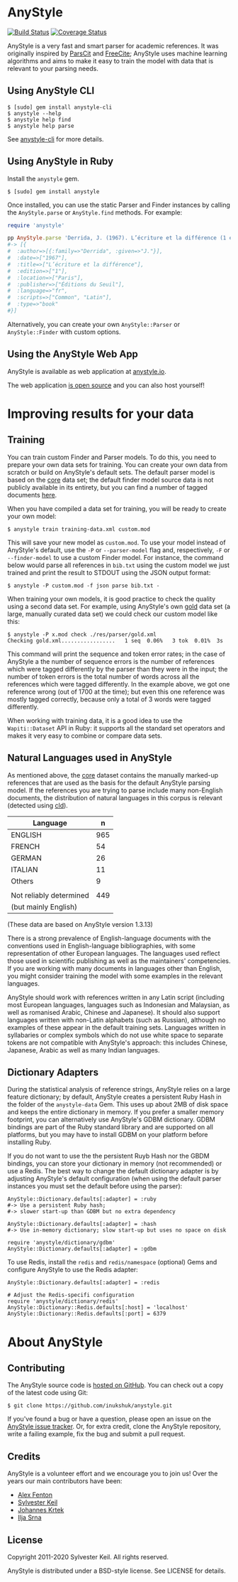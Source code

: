 AnyStyle
========
[![Build Status](https://travis-ci.org/inukshuk/anystyle.svg?branch=master)](https://travis-ci.org/inukshuk/anystyle)
[![Coverage Status](https://coveralls.io/repos/github/inukshuk/anystyle/badge.svg?branch=master)](https://coveralls.io/github/inukshuk/anystyle?branch=master)

AnyStyle is a very fast and smart parser for academic references. It
was originally inspired by [ParsCit](http://aye.comp.nus.edu.sg/parsCit/)
and [FreeCite](http://freecite.library.brown.edu/); AnyStyle uses machine
learning algorithms and aims to make it easy to train the model with data
that is relevant to your parsing needs.


Using AnyStyle CLI
------------------

    $ [sudo] gem install anystyle-cli
    $ anystyle --help
    $ anystyle help find
    $ anystyle help parse

See [anystyle-cli](https://github.com/inukshuk/anystyle-cli) for more details.

Using AnyStyle in Ruby
----------------------
Install the `anystyle` gem.

    $ [sudo] gem install anystyle

Once installed, you can use the static Parser and Finder instances
by calling the `AnyStyle.parse` or `AnyStyle.find` methods. For example:

```ruby
require 'anystyle'

pp AnyStyle.parse 'Derrida, J. (1967). L’écriture et la différence (1 éd.). Paris: Éditions du Seuil.'
#-> [{
#  :author=>[{:family=>"Derrida", :given=>"J."}],
#  :date=>["1967"],
#  :title=>["L’écriture et la différence"],
#  :edition=>["1"],
#  :location=>["Paris"],
#  :publisher=>["Éditions du Seuil"],
#  :language=>"fr",
#  :scripts=>["Common", "Latin"],
#  :type=>"book"
#}]
```

Alternatively, you can create your own `AnyStyle::Parser` or
`AnyStyle::Finder` with custom options.


Using the AnyStyle Web App
--------------------------
AnyStyle is available as web application at [anystyle.io](https://anystyle.io).

The web application [is open source](https://github.com/inukshuk/anystyle.io)
and you can also host yourself!

Improving results for your data
=================================

Training
--------
You can train custom Finder and Parser models. To do this, you need
to prepare your own data sets for training. You can create your own
data from scratch or build on AnyStyle's default sets. The default
parser model is based on the
[core](https://github.com/inukshuk/anystyle/blob/master/res/parser/core.xml)
data set; the default finder model source data is not publicly
available in its entirety, but you can find a number of tagged
documents
[here](https://github.com/inukshuk/anystyle/blob/master/res/finder).

When you have compiled a data set for training, you will be ready
to create your own model:

    $ anystyle train training-data.xml custom.mod

This will save your new model as `custom.mod`. To use your model
instead of AnyStyle's default, use the `-P` or `--parser-model` flag
and, respectively, `-F` or `--finder-model` to use a custom Finder
model. For instance, the command below would parse all references
in `bib.txt` using the custom model we just trained and print the
result to STDOUT using the JSON output format:

    $ anystyle -P custom.mod -f json parse bib.txt -

When training your own models, it is good practice to check the
quality using a second data set. For example, using AnyStyle's own
[gold](https://github.com/inukshuk/anystyle/blob/master/res/parser/gold.xml)
data set (a large, manually curated data set) we could check our
custom model like this:

    $ anystyle -P x.mod check ./res/parser/gold.xml
    Checking gold.xml.................   1 seq  0.06%   3 tok  0.01%  3s

This command will print the sequence and token error rates; in
the case of AnyStyle a the number of sequence errors is the number
of references which were tagged differently by the parser than they
were in the input; the number of token errors is the total number of
words across all the references which were tagged differently. In the
example above, we got one reference wrong (out of 1700 at the time);
but even this one reference was mostly tagged correctly, because only
a total of 3 words were tagged differently.

When working with training data, it is a good idea to use the
`Wapiti::Dataset` API in Ruby: it supports all the standard set
operators and makes it very easy to combine or compare data sets.

Natural Languages used in AnyStyle
----------------------------------

As mentioned above, the
[core](https://github.com/inukshuk/anystyle/blob/master/res/parser/core.xml)
dataset contains the manually marked-up references that are used as the
basis for the default AnyStyle parsing model. If the references you are
trying to parse include many non-English documents, the distribution of
natural languages in this corpus is relevant (detected using [cld](https://github.com/jtoy/cld)).

| Language                | n   |
|-------------------------|-----|
| ENGLISH                 | 965 |
| FRENCH                  | 54  |
| GERMAN                  | 26  |
| ITALIAN                 | 11  |
| Others                  | 9   |
|                         |     |
| Not reliably determined | 449 |
| (but mainly English)    |     |

(These data are based on AnyStyle version 1.3.13) 

There is a strong prevalence of English-language documents with the
conventions used in English-language bibliographies, with some
representation of other European languages. The languages used reflect
those used in scientific publishing as well as the maintainers'
competencies. If you are working with many documents in languages other
than English, you might consider training the model with some examples
in the relevant languages.

AnyStyle should work with references written in any Latin script
(including most European languages, languages such as Indonesian and
Malaysian, as well as romanised Arabic, Chinese and Japanese). It should
also support languages written with non-Latin alphabets (such as
Russian), although no examples of these appear in the default training
sets. Languages written in syllabaries or complex symbols which do not
use white space to separate tokens are not compatible with AnyStyle's
approach: this includes Chinese, Japanese, Arabic as well as many Indian
languages. 

Dictionary Adapters
-------------------
During the statistical analysis of reference strings, AnyStyle relies
on a large feature dictionary; by default, AnyStyle creates a persistent
Ruby Hash in the folder of the `anystyle-data` Gem. This uses up about
2MB of disk space and keeps the entire dictionary in memory. If you prefer
a smaller memory footprint, you can alternatively use AnyStyle's GDBM
dictionary. GDBM bindings are part of the Ruby standard library and are
supported on all platforms, but you may have to install GDBM on your
platform before installing Ruby.

If you do not want to use the the persistent Ruyb Hash nor the GBDM
bindings, you can store your dictionary in memory (not recommended) or
use a Redis. The best way to change the default dictionary adapter is by
adjusting AnyStyle's default configuration (when using the default parser
instances you must set the default before using the parser):

    AnyStyle::Dictionary.defaults[:adapter] = :ruby
    #-> Use a persistent Ruby hash;
    #-> slower start-up than GDBM but no extra dependency

    AnyStyle::Dictionary.defaults[:adapter] = :hash
    #-> Use in-memory dictionary; slow start-up but uses no space on disk

    require 'anystyle/dictionary/gdbm'
    AnyStyle::Dictionary.defaults[:adapter] = :gdbm

To use Redis, install the `redis` and `redis/namespace` (optional) Gems
and configure AnyStyle to use the Redis adapter:

    AnyStyle::Dictionary.defaults[:adapter] = :redis

    # Adjust the Redis-specifi configuration
    require 'anystyle/dictionary/redis'
    AnyStyle::Dictionary::Redis.defaults[:host] = 'localhost'
    AnyStyle::Dictionary::Redis.defaults[:port] = 6379

About AnyStyle
==============
Contributing
------------
The AnyStyle source code is
[hosted on GitHub](https://github.com/inukshuk/anystyle/).
You can check out a copy of the latest code using Git:

    $ git clone https://github.com/inukshuk/anystyle.git

If you've found a bug or have a question, please open an issue on the
[AnyStyle issue tracker](https://github.com/inukshuk/anystyle/issues).
Or, for extra credit, clone the AnyStyle repository, write a failing
example, fix the bug and submit a pull request.

Credits
-------
AnyStyle is a volunteer effort and we encourage you
to join us! Over the years our main contributors have been:

* [Alex Fenton](https://github.com/a-fent)
* [Sylvester Keil](https://github.com/inukshuk)
* [Johannes Krtek](https://github.com/flachware)
* [Ilja Srna](https://github.com/namyra)

License
-------
Copyright 2011-2020 Sylvester Keil. All rights reserved.

AnyStyle is distributed under a BSD-style license.
See LICENSE for details.
